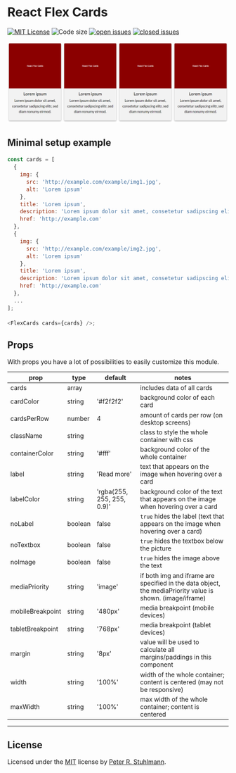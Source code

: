 # React Flex Cards

[![MIT License](https://img.shields.io/github/license/peter-stuhlmann/ReactFlexCards.svg)](https://github.com/peter-stuhlmann/ReactFlexCards/blob/master/LICENSE)
![Code size](https://img.shields.io/github/languages/code-size/peter-stuhlmann/ReactFlexCards.svg)
[![open issues](https://img.shields.io/github/issues/peter-stuhlmann/ReactFlexCards.svg)](https://github.com/peter-stuhlmann/ReactFlexCards/issues?q=is%3Aopen+is%3Aissue)
[![closed issues](https://img.shields.io/github/issues-closed/peter-stuhlmann/ReactFlexCards.svg)](https://github.com/peter-stuhlmann/ReactFlexCards/issues?q=is%3Aissue+is%3Aclosed)

![Demo Screenshot](./demo-screenshot.png)

## Minimal setup example

```javascript
const cards = [
  {
    img: {
      src: 'http://example.com/example/img1.jpg',
      alt: 'Lorem ipsum'
    },
    title: 'Lorem ipsum',
    description: 'Lorem ipsum dolor sit amet, consetetur sadipscing elitr.',
    href: 'http://example.com'
  },
  {
    img: {
      src: 'http://example.com/example/img2.jpg',
      alt: 'Lorem ipsum'
    },
    title: 'Lorem ipsum',
    description: 'Lorem ipsum dolor sit amet, consetetur sadipscing elitr.',
    href: 'http://example.com'
  },
  ...
];

<FlexCards cards={cards} />;
```

## Props

With props you have a lot of possibilities to easily customize this module.

| prop             | type    | default                    | notes                                                                                                     |
| ---------------- | ------- | -------------------------- | --------------------------------------------------------------------------------------------------------- |
| cards            | array   |                            | includes data of all cards                                                                                |
| cardColor        | string  | '#f2f2f2'                  | background color of each card                                                                             |
| cardsPerRow      | number  | 4                          | amount of cards per row (on desktop screens)                                                              |
| className        | string  |                            | class to style the whole container with css                                                               |
| containerColor   | string  | '#fff'                     | background color of the whole container                                                                   |
| label            | string  | 'Read more'                | text that appears on the image when hovering over a card                                                  |
| labelColor       | string  | 'rgba(255, 255, 255, 0.9)' | background color of the text that appears on the image when hovering over a card                          |
| noLabel          | boolean | false                      | `true` hides the label (text that appears on the image when hovering over a card)                         |
| noTextbox        | boolean | false                      | `true` hides the textbox below the picture                                                                |
| noImage          | boolean | false                      | `true` hides the image above the text                                                                     |
| mediaPriority    | string  | 'image'                    | if both img and iframe are specified in the data object, the mediaPriority value is shown. (image/iframe) |
| mobileBreakpoint | string  | '480px'                    | media breakpoint (mobile devices)                                                                         |
| tabletBreakpoint | string  | '768px'                    | media breakpoint (tablet devices)                                                                         |
| margin           | string  | '8px'                      | value will be used to calculate all margins/paddings in this component                                    |
| width            | string  | '100%'                     | width of the whole container; content is centered (may not be responsive)                                 |
| maxWidth         | string  | '100%'                     | max width of the whole container; content is centered                                                     |

---

## License

Licensed under the [MIT](https://github.com/peter-stuhlmann/ReactFlexCards/blob/master/LICENSE) license by [Peter R. Stuhlmann](https://peter-stuhlmann-webentwicklung.de).
